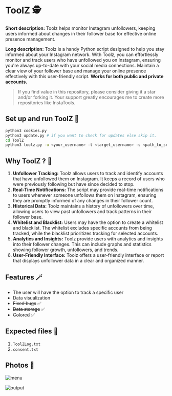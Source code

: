 # ToolZ 🕵

**Short description:** Toolz helps monitor Instagram unfollowers, keeping users informed about changes in their follower base for effective online presence management.

**Long description:** Toolz is a handy Python script designed to help you stay informed about your Instagram network. With Toolz, you can effortlessly monitor and track users who have unfollowed you on Instagram, ensuring you're always up-to-date with your social media connections. Maintain a clear view of your follower base and manage your online presence effectively with this user-friendly script. **Works for both public and private accounts.**

> If you find value in this repository, please consider giving it a star and/or forking it. Your support greatly encourages me to create more repositories like InstaTools.

## Set up and run ToolZ 🚀

```bash
python3 cookies.py
python3 update.py # if you want to check for updates else skip it.
cd ToolZ
python3 toolz.py -u <your_username> -t <target_username> -s <path_to_session_file>
```

## Why ToolZ ? 🤔
1. **Unfollower Tracking:** Toolz allows users to track and identify accounts that have unfollowed them on Instagram. It keeps a record of users who were previously following but have since decided to stop.
2. **Real-Time Notifications:** The script may provide real-time notifications to users whenever someone unfollows them on Instagram, ensuring they are promptly informed of any changes in their follower count.
3. **Historical Data:** Toolz maintains a history of unfollowers over time, allowing users to view past unfollowers and track patterns in their follower base.
4. **Whitelist and Blacklist:** Users may have the option to create a whitelist and blacklist. The whitelist excludes specific accounts from being tracked, while the blacklist prioritizes tracking for selected accounts.
5. **Analytics and Insights:** Toolz provide users with analytics and insights into their follower changes. This can include graphs and statistics showing follower growth, unfollowers, and trends.
6. **User-Friendly Interface:** Toolz offers a user-friendly interface or report that displays unfollower data in a clear and organized manner.

## Features 🪄

- The user will have the option to track a specific user
- Data visualization
- ~~Fixed bugs~~ ✅
- ~~Data storage~~ ✅
- ~~Colored~~ ✅

## Expected files 📂

1) `ToolZLog.txt`
2) `consent.txt`

## Photos 📸

![menu](https://github.com/new92/InstaTools/assets/94779840/877d9ce1-47b7-446d-8e93-ef0dc1fde5b0)

![output](https://github.com/new92/InstaTools/assets/94779840/88749078-e957-4f00-a87f-a22389fc84fb)
